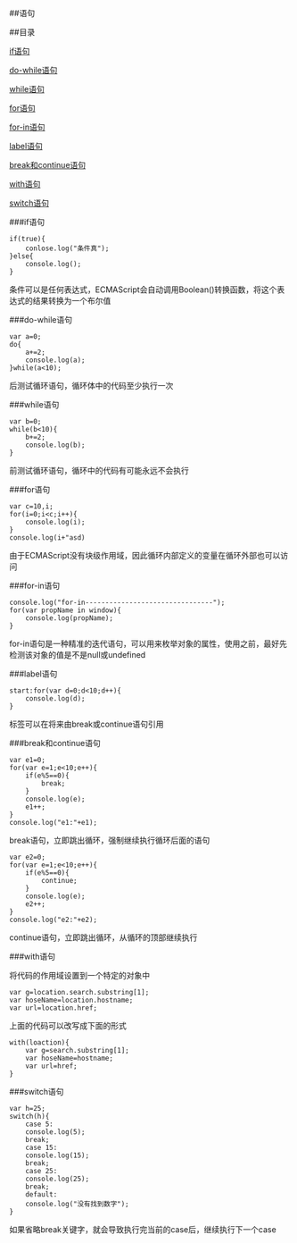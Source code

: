 ##语句

##目录

[if语句](#a1)

[do-while语句](#a2)

[while语句](#a3)

[for语句](#a4)

[for-in语句](#a5)

[label语句](#a6)

[break和continue语句](#a7)

[with语句](#a8)

[switch语句](#a9)

###if语句

	if(true){
		conlose.log("条件真");
	}else{
		console.log();
	}

条件可以是任何表达式，ECMAScript会自动调用Boolean()转换函数，将这个表达式的结果转换为一个布尔值

###do-while语句

	var a=0;
	do{
		a+=2;
		console.log(a);
	}while(a<10);

后测试循环语句，循环体中的代码至少执行一次

###while语句

	var b=0;
	while(b<10){
		b+=2;
		console.log(b);
	}

前测试循环语句，循环中的代码有可能永远不会执行

###for语句

	var c=10,i;
	for(i=0;i<c;i++){
		console.log(i);
	}
	console.log(i+"asd)

由于ECMAScript没有块级作用域，因此循环内部定义的变量在循环外部也可以访问

###for-in语句

	console.log("for-in--------------------------------");
	for(var propName in window){
		console.log(propName);
	}

for-in语句是一种精准的迭代语句，可以用来枚举对象的属性，使用之前，最好先检测该对象的值是不是null或undefined

###label语句

	start:for(var d=0;d<10;d++){
		console.log(d);
	}

标签可以在将来由break或continue语句引用

###break和continue语句

	var e1=0;
	for(var e=1;e<10;e++){
		if(e%5==0){
			break;
		}
		console.log(e);
		e1++;
	}
	console.log("e1:"+e1);

break语句，立即跳出循环，强制继续执行循环后面的语句

	var e2=0;
	for(var e=1;e<10;e++){
		if(e%5==0){
			continue;
		}
		console.log(e);
		e2++;
	}
	console.log("e2:"+e2);

continue语句，立即跳出循环，从循环的顶部继续执行

###with语句

将代码的作用域设置到一个特定的对象中

	var g=location.search.substring[1];
	var hoseName=location.hostname;
	var url=location.href;

上面的代码可以改写成下面的形式

	with(loaction){
		var g=search.substring[1];
		var hoseName=hostname;
		var url=href;
	}

###switch语句

	var h=25;
	switch(h){
		case 5:
		console.log(5);
		break;
		case 15:
		console.log(15);
		break;
		case 25:
		console.log(25);
		break;
		default:
		console.log("没有找到数字");
	}

如果省略break关键字，就会导致执行完当前的case后，继续执行下一个case

